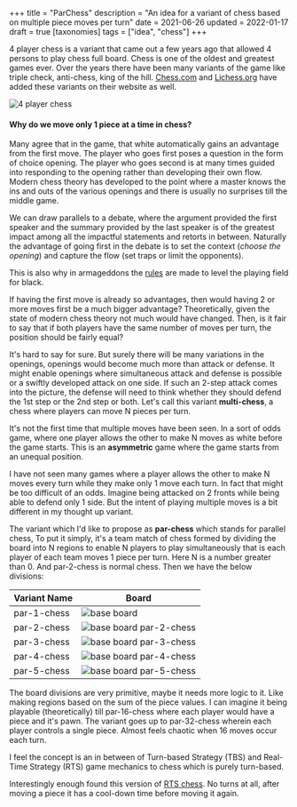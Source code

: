 +++
title = "ParChess"
description = "An idea for a variant of chess based on multiple piece moves per turn"
date = 2021-06-26
updated = 2022-01-17
draft = true
[taxonomies]
tags = ["idea", "chess"]
+++

4 player chess is a variant that came out a few years ago that allowed 4 persons to play chess full board. Chess is one of the oldest and greatest games ever. Over the years there have been many variants <!-- more --> of the game like triple check, anti-chess, king of the hill. [Chess.com](https://www.chess.com/variants) and [Lichess.org](https://lichess.org) have added these variants on their website as well.

![4 player chess](4-player-board.jpg)

#### Why do we move only 1 piece at a time in chess?

Many agree that in the game, that white automatically gains an advantage from the first move. The player who goes first poses a question in the form of choice opening. The player who goes second is at many times guided into responding to the opening rather than developing their own flow. Modern chess theory has developed to the point where a master knows the ins and outs of the various openings and there is usually no surprises till the middle game.

We can draw parallels to a debate, where the argument provided the first speaker and the summary provided by the last speaker is of the greatest impact among all the impactful statements and retorts in between. Naturally the advantage of going first in the debate is to set the context (_choose the opening_) and capture the flow (set traps or limit the opponents).

This is also why in armageddons the [rules](https://www.chess.com/terms/armageddon-chess) are made to level the playing field for black.

If having the first move is already so advantages, then would having 2 or more moves first be a much bigger advantage? Theoretically, given the state of modern chess theory not much would have changed. Then, is it fair to say that if both players have the same number of moves per turn, the position should be fairly equal?

It's hard to say for sure. But surely there will be many variations in the openings, openings would become much more than attack or defense. It might enable openings where simultaneous attack and defense is possible or a swiftly developed attack on one side. If such an 2-step attack comes into the picture, the defense will need to think whether they should defend the 1st step or the 2nd step or both. Let's call this variant **multi-chess**, a chess where players can move N pieces per turn.

It's not the first time that multiple moves have been seen. In a sort of odds game, where one player allows the other to make N moves as white before the game starts. This is an **asymmetric** game where the game starts from an unequal position.

I have not seen many games where a player allows the other to make N moves every turn while they make only 1 move each turn. In fact that might be too difficult of an odds. Imagine being attacked on 2 fronts while being able to defend only 1 side. But the intent of playing multiple moves is a bit different in my thought up variant.

The variant which I'd like to propose as **par-chess** which stands for parallel chess, To put it simply, it's a team match of chess formed by dividing the board into N regions to enable N players to play simultaneously that is each player of each team moves 1 piece per turn. Here N is a number greater than 0. And par-2-chess is normal chess. Then we have the below divisions:

| Variant Name | Board                                                 |
| ------------ | ----------------------------------------------------- |
| par-1-chess  | ![base board](base-board.jpg)                         |
| par-2-chess  | ![base board par-2-chess](base-board-par-2-chess.jpg) |
| par-3-chess  | ![base board par-3-chess](base-board-par-3-chess.jpg) |
| par-4-chess  | ![base board par-4-chess](base-board-par-4-chess.jpg) |
| par-5-chess  | ![base board par-5-chess](base-board-par-5-chess.jpg) |

The board divisions are very primitive, maybe it needs more logic to it. Like making regions based on the sum of the piece values. I can imagine it being playable (theoretically) till par-16-chess where each player would have a piece and it's pawn. The variant goes up to par-32-chess wherein each player controls a single piece. Almost feels chaotic when 16 moves occur each turn.

I feel the concept is an in between of Turn-based Strategy (TBS) and Real-Time Strategy (RTS) game mechanics to chess which is purely turn-based.

Interestingly enough found this version of [RTS chess](https://rtschess.herokuapp.com). No turns at all, after moving a piece it has a cool-down time before moving it again.
